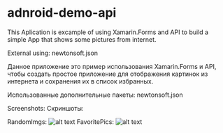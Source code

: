 # adnroid-demo-api
This Aplication is excample of using Xamarin.Forms and API to build a simple App that shows some pictures from internet.

External using:
newtonsoft.json

Данное приложение это пример использования Xamarin.Forms и API, чтобы создать простое приложение для отображения картинок из интернета и сохранения их в список избранных.

Использованные дополнительные пакеты:
newtonsoft.json

Screenshots:
Скриншоты:

RandomImgs:
![alt text]()
FavoritePics:
![alt text]()
